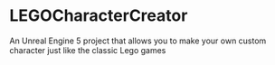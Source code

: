 # LEGOCharacterCreator
An Unreal Engine 5 project that allows you to make your own custom character just like the classic Lego games
